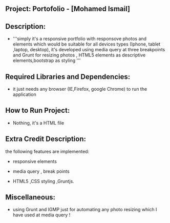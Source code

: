 
Project: Portofolio - [Mohamed Ismail]
---------------------------------------------------

Description:
-----------------------------

- '''simply it's a responsive portfolio with responsove photos and elements which would be suitable for all devices types (Iphone, tablet ,laptop, desktop), it's developed using media query at three breakpoints and Grunt for resizing photos , HTML5 elements as descriptive elements,bootstrap as styling   '''

Required Libraries and Dependencies:
------------------------------------

- it just needs any browser (IE,Firefox, google Chrome) to run the application

How to Run Project:
-------------------------------

- Nothing, it's a HTML file 


Extra Credit Description:
----------------------------------------

the following features are implemented:

- responsive elements

- media query , break points

- HTML5 ,CSS styling ,Gruntjs. 

Miscellaneous:
------------------

- using Grunt and IGMP just for automating any photo resizing which I have used at media query !
